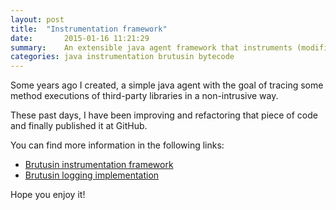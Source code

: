 ```yaml
---
layout: post
title:  "Instrumentation framework"
date:       2015-01-16 11:21:29
summary:    An extensible java agent framework that instruments (modifies the bytecode at class load time) programs running on the JVM, with the purpose of capturing method invocation events (start, finish, errors ...) and notifying custom listeners.
categories: java instrumentation brutusin bytecode
---
```


Some years ago I created, a simple java agent with the goal of tracing some method executions of third-party libraries in a non-intrusive way.

These past days, I have been improving and refactoring that piece of code and finally published it at GitHub. 

You can find more information in the following links:

* [Brutusin instrumentation framework](https://github.com/brutusin/brutusin/tree/master/instrumentation)
* [Brutusin logging implementation](https://github.com/brutusin/brutusin/tree/master/logging-instrumentation)


Hope you enjoy it!